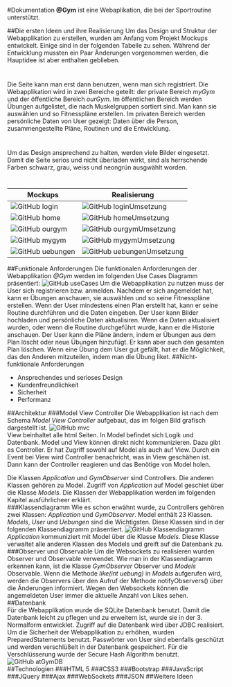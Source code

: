 #Dokumentation
**@Gym** ist eine Webaplikation, die bei der Sportroutine unterstützt.




##Die ersten Ideen und ihre Realisierung
Um das Design und Struktur der Webapplikation zu erstellen, wurden am Anfang vom Projekt Mockups entwickelt. Einige sind in der folgenden Tabelle zu sehen. 
Während der Entwicklung mussten ein Paar Änderungen vorgenommen werden, die Hauptidee ist aber enthalten geblieben. 
#
Die Seite kann man erst dann benutzen, wenn man sich registriert. Die Webapplikation wird in zwei Bereiche geteilt: der private Bereich *myGym* und der 
öffentliche Bereich *ourGym*. Im öffentlichen Bereich werden Übungen aufgelistet, die nach Muskelgruppen sortiert sind. Man kann sie auswählen und so 
Fitnesspläne erstellen. Im privaten Bereich werden persönliche Daten von User gezeigt: Daten über die Person, zusammengestellte Pläne, Routinen und die Entwicklung.
#
Um das Design ansprechend zu halten, werden viele Bilder eingesetzt. Damit die Seite serios und nicht überladen wirkt, sind als herrschende Farben schwarz, grau, 
weiss und neongrün ausgwählt worden.
#
Mockups | Realisierung
------------ | -------------
![GitHub login](mockups/logIn.jpg) | ![GitHub loginUmsetzung](mockups/loginUmsetzung.jpg)
![GitHub home](mockups/home.jpg) | ![GitHub homeUmsetzung](mockups/homeUmsetzung.jpg)
![GitHub ourgym](mockups/ourgym.jpg) | ![GitHub ourgymUmsetzung](mockups/ourgymUmsetzung.jpg)
![GitHub mygym](mockups/mygym.jpg) | ![GitHub mygymUmsetzung](mockups/mygymUmsetzung.jpg)
![GitHub uebungen](mockups/uebungen.jpg) | ![GitHub uebungenUmsetzung](mockups/uebungenUmsetzung.jpg)          
##Funktionale Anforderungen
Die funktionalen Anforderungen der Webapplikation *@Gym* werden im folgenden Use Cases Diagramm präsentiert:
![GitHub useCases](useCases.png)
Um die Webapplikation zu nutzen muss der User sich registrieren bzw. anmelden. Nachdem er sich angemeldet hat, kann er Übungen anschauen, sie auswählen und so seine Fitnesspläne 
erstellen. Wenn der User mindestens einen Plan erstellt hat, kann er seine Routine durchführen und die Daten eingeben. Der User kann Bilder hochladen und persönliche Daten aktualisiren. 
Wenn die Daten aktualisiert wurden, oder wenn die Routine durchgeführt wurde, kann er die Historie anschauen. Der User kann die Pläne ändern, indem er Übungen aus dem Plan löscht oder neue 
Übungen hinzufügt. Er kann aber auch den gesamten Plan löschen. Wenn eine Übung dem User gut gefällt, hat er die Möglichkeit, das den Anderen mitzuteilen, indem man die Übung liket.
##Nicht-funktionale Anforderungen
* Ansprechendes und serioses Design
* Kundenfreundlichkeit
* Sicherheit
* Performanz          
                  
##Architektur
###Model View Controller
Die Webapplikation ist nach dem Schema *Model View Controller* aufgebaut, das im folgen Bild grafisch dargestellt ist. 
![GitHub mvc](mvc.png)                   
View beinhaltet alle html Seiten. In Model befindet sich Logik und Datenbank. 
Model und View können direkt nicht kommunizieren. Dazu gibt es Controller. Er hat Zugriff sowohl auf Model als auch auf View. Durch ein Event bei View wird Controller benachricht, was in View geschähen 
ist. Dann kann der Controller reagieren und das Benötige von Model holen.       
                  
Die Klassen *Application* und *GymObserver* sind Controllers. Die anderen Klassen gehören zu Model. Zugriff von *Application* auf Model geschiet über die Klasse *Models*. Die Klassen der Webapplikation 
werden im folgenden Kapitel ausführlicheer erklärt.               
###Klassendiagramm
Wie es schon erwähnt wurde, zu Controllers gehören zwei Klassen: *Application* und *GymObserver*. Model enthält 23 Klassen. *Models*, *User* und *Uebungen* sind die Wichtigsten. Diese Klassen sind in der 
folgenden Klassendiagramm präsentiert.
![GitHub Klassendiagramm](Klassendiagramm.jpg)
*Application* kommuniziert mit Model über die Klasse *Models*. Diese Klasse verwaltet alle anderen Klassen des Models und greift auf die Datenbank zu.                
###Observer und Observable
Um die Websockets zu realisieren wurden Observer und Observable verwendet. Wie man in der Klassendiagramm erkennen kann, ist die Klasse *GymObserver* Observer und *Models* Observable. 
Wenn die Methode *like(int uebung)* in *Models* aufgerufen wird, werden die Observers über den Aufruf der Methode notifyObservers() über die Änderungen informiert. Wegen den Websockets können die angemeldeten User immer die 
aktuelle Anzahl von Likes sehen.       
##Datenbank      
Für die Webapplikation wurde die SQLite Datenbank benutzt. Damit die Datenbank leicht zu pflegen und zu erweitern ist, wurde sie in der 3. Normalform entwicklet. 
Zugriff auf die Datenbank wird über JDBC realisiert. Um die Sicherheit der Webapplikation zu erhöhen, wurden PreparedStatements benutzt.
Passwörter von User sind ebenfalls geschützt und werden verschlüßelt in der Datenbank gespeichert. Für die Verschlüsserung wurde der Secure Hash Algorithm benutzt.
![GitHub atGymDB](atGymDB.jpg)                                 
##Technologien
###HTML 5
###CSS3
###Bootstrap
###JavaScript
###JQuery
###Ajax
###WebSockets
###JSON
##Weitere Ideen